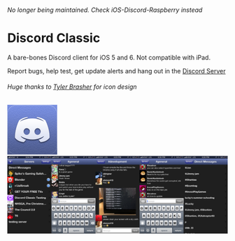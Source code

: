 ###### No longer being maintained. Check iOS-Discord-Raspberry instead

# Discord Classic 
A bare-bones Discord client for iOS 5 and 6.
Not compatible with iPad.

Report bugs, help test, get update alerts and hang out in the [Discord Server](https://discord.gg/A93uJh3)

###### Huge thanks to [Tyler Brasher](https://twitter.com/TyBrasher) for icon design
![icon](https://github.com/Cellomonster/iOS-Discord-Classic/raw/master/Icon%402x.png) 
![screenshot](https://github.com/Cellomonster/iOS-Discord-Classic/raw/master/Screenshot.png)
